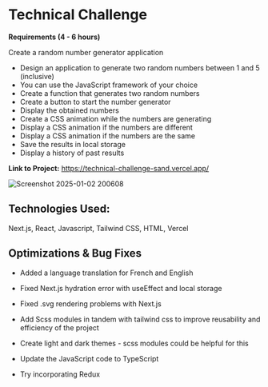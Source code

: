 # Technical Challenge

**Requirements (4 - 6 hours)**


Create a random number generator application

* Design an application to generate two random numbers between 1 and 5 (inclusive)
* You can use the JavaScript framework of your choice
* Create a function that generates two random numbers
* Create a button to start the number generator
* Display the obtained numbers
* Create a CSS animation while the numbers are generating
* Display a CSS animation if the numbers are different
* Display a CSS animation if the numbers are the same
* Save the results in local storage
* Display a history of past results







**Link to Project:** https://technical-challenge-sand.vercel.app/

![Screenshot 2025-01-02 200608](https://github.com/user-attachments/assets/4be63650-1c4b-41f8-84f2-5679e129e6ca)


## Technologies Used:

Next.js, React, Javascript, Tailwind CSS, HTML, Vercel 


## Optimizations & Bug Fixes

* Added a language translation for French and English

* Fixed Next.js hydration error with useEffect and local storage

* Fixed .svg rendering problems with Next.js

* Add Scss modules in tandem with tailwind css to improve reusability and efficiency of the project

* Create light and dark themes - scss modules could be helpful for this

* Update the JavaScript code to TypeScript

* Try incorporating Redux
